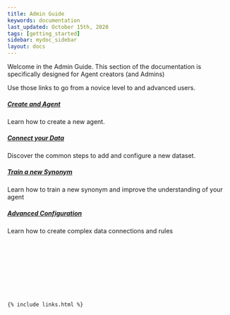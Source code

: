 ```yaml
---
title: Admin Guide
keywords: documentation
last_updated: October 15th, 2020
tags: [getting_started]
sidebar: mydoc_sidebar
layout: docs
---
```


Welcome in the Admin Guide. This section of the documentation is specifically designed for Agent creators (and Admins)

Use those links to go from a novice level to and advanced users.

##### [Create and Agent](/docs/how-to-create-an-askdata-agent)

Learn how to create a new agent.

##### [Connect your Data](/docs/how-to-connect-a-dataset)

Discover the common steps to add and configure a new dataset.

##### [Train a new Synonym](/docs/how-to-train-a-synonym)

Learn how to train a new synonym and improve the understanding of your agent

##### [Advanced Configuration](/docs/advanced-configurations)

Learn how to create complex data connections and rules

‍

‍

‍

### ‍



    {% include links.html %}

    